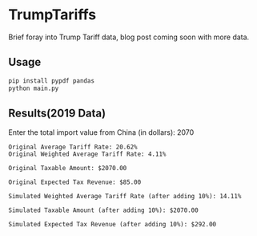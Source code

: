 # TrumpTariffs

Brief foray into Trump Tariff data, blog post coming soon with more data.

## Usage 

```bash
pip install pypdf pandas
python main.py
```

## Results(2019 Data)
Enter the total import value from China (in dollars): 2070

```
Original Average Tariff Rate: 20.62%
Original Weighted Average Tariff Rate: 4.11%

Original Taxable Amount: $2070.00

Original Expected Tax Revenue: $85.00

Simulated Weighted Average Tariff Rate (after adding 10%): 14.11%

Simulated Taxable Amount (after adding 10%): $2070.00

Simulated Expected Tax Revenue (after adding 10%): $292.00
```
